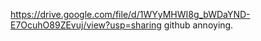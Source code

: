 
https://drive.google.com/file/d/1WYyMHWI8g_bWDaYND-E7OcuhO89ZEvuj/view?usp=sharing github annoying.
